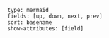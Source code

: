 
```breadcrumbs
type: mermaid
fields: [up, down, next, prev]
sort: basename
show-attributes: [field]
```
